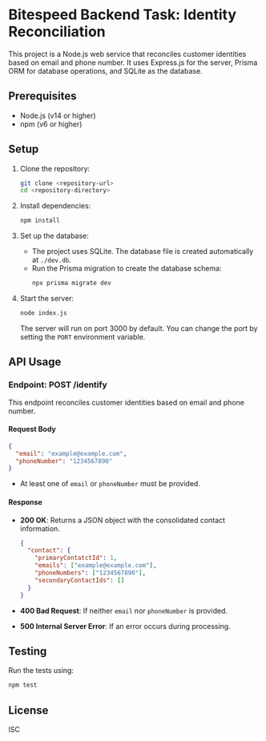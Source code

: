 # Bitespeed Backend Task: Identity Reconciliation

This project is a Node.js web service that reconciles customer identities based on email and phone number. It uses Express.js for the server, Prisma ORM for database operations, and SQLite as the database.

## Prerequisites

- Node.js (v14 or higher)
- npm (v6 or higher)

## Setup

1. Clone the repository:
   ```bash
   git clone <repository-url>
   cd <repository-directory>
   ```

2. Install dependencies:
   ```bash
   npm install
   ```

3. Set up the database:
   - The project uses SQLite. The database file is created automatically at `./dev.db`.
   - Run the Prisma migration to create the database schema:
     ```bash
     npx prisma migrate dev
     ```

4. Start the server:
   ```bash
   node index.js
   ```
   The server will run on port 3000 by default. You can change the port by setting the `PORT` environment variable.

## API Usage

### Endpoint: POST /identify

This endpoint reconciles customer identities based on email and phone number.

#### Request Body

```json
{
  "email": "example@example.com",
  "phoneNumber": "1234567890"
}
```

- At least one of `email` or `phoneNumber` must be provided.

#### Response

- **200 OK**: Returns a JSON object with the consolidated contact information.
  ```json
  {
    "contact": {
      "primaryContatctId": 1,
      "emails": ["example@example.com"],
      "phoneNumbers": ["1234567890"],
      "secondaryContactIds": []
    }
  }
  ```

- **400 Bad Request**: If neither `email` nor `phoneNumber` is provided.
- **500 Internal Server Error**: If an error occurs during processing.

## Testing

Run the tests using:
```bash
npm test
```

## License

ISC 